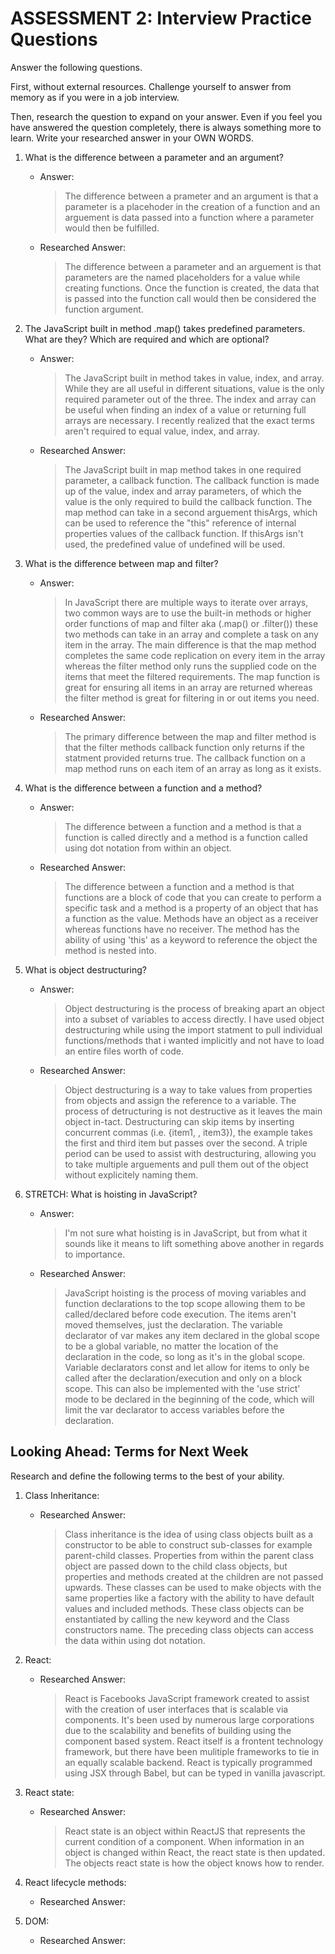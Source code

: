 # ASSESSMENT 2: Interview Practice Questions

Answer the following questions.

First, without external resources. Challenge yourself to answer from memory as if you were in a job interview.

Then, research the question to expand on your answer. Even if you feel you have answered the question completely, there is always something more to learn. Write your researched answer in your OWN WORDS.

1. What is the difference between a parameter and an argument?
   - Answer:
      > The difference between a prameter and an argument is that a parameter is a placehoder in the creation of a function and an arguement is data passed into a function where a parameter would then be fulfilled.

   - Researched Answer:
      > The difference between a parameter and an arguement is that parameters are the named placeholders for a value while creating functions. Once the function is created, the data that is passed into the function call would then be considered the function argument.

2. The JavaScript built in method .map() takes predefined parameters. What are they? Which are required and which are optional?
   - Answer:
      > The JavaScript built in method takes in value, index, and array. While they are all useful in different situations, value is the only required parameter out of the three. The index and array can be useful when finding an index of a value or returning full arrays are necessary. I recently realized that the exact terms aren't required to equal value, index, and array.

   - Researched Answer:
      > The JavaScript built in map method takes in one required parameter, a callback function. The callback function is made up of the value, index and array parameters, of which the value is the only required to build the callback function. The map method can take in a second arguement thisArgs, which can be used to reference the "this" reference of internal properties values of the callback function. If thisArgs isn't used, the predefined value of undefined will be used.

3. What is the difference between map and filter?
   - Answer:
      >In JavaScript there are multiple ways to iterate over arrays, two common ways are to use the built-in methods or higher order functions of map and filter aka (.map() or .filter()) these two methods can take in an array and complete a task on any item in the array. The main difference is that the map method completes the same code replication on every item in the array whereas the filter method only runs the supplied code on the items that meet the filtered requirements.
      The map function is great for ensuring all items in an array are returned whereas the filter method is great for filtering in or out items you need.

   - Researched Answer:
      > The primary difference between the map and filter method is that the filter methods callback function only returns if the statment provided returns true. The callback function on a map method runs on each item of an array as long as it exists.

4. What is the difference between a function and a method?
   - Answer:
      > The difference between a function and a method is that a function is called directly and a method is a function called using dot notation from within an object.

   - Researched Answer:
      > The difference between a function and a method is that functions are a block of code that you can create to perform a specific task and a method is a property of an object that has a function as the value. Methods have an object as a receiver whereas functions have no receiver. The method has the ability of using 'this' as a keyword to reference the object the method is nested into.

5. What is object destructuring?
   - Answer:
      > Object destructuring is the process of breaking apart an object into a subset of variables to access directly. I have used object destructuring while using the import statment to pull individual functions/methods that i wanted implicitly and not have to load an entire files worth of code.

   - Researched Answer:
      > Object destructuring is a way to take values from properties from objects and assign the reference to a variable. The process of detructuring is not destructive as it leaves the main object in-tact. Destructuring can skip items by inserting concurrent commas (i.e. {item1, , item3}), the example takes the first and third item but passes over the second. A triple period can be used to assist with destructuring, allowing you to take multiple arguements and pull them out of the object without explicitely naming them.

6. STRETCH: What is hoisting in JavaScript?
   - Answer:
      > I'm not sure what hoisting is in JavaScript, but from what it sounds like it means to lift something above another in regards to importance.

   - Researched Answer:
      > JavaScript hoisting is the process of moving variables and function declarations to the top scope allowing them to be called/declared before code execution. The items aren't moved themselves, just the declaration. The variable declarator of var makes any item declared in the global scope to be a global variable, no matter the location of the declaration in the code, so long as it's in the global scope. Variable declarators const and let allow for items to only be called after the declaration/execution and only on a block scope. This can also be implemented with the 'use strict' mode to be declared in the beginning of the code, which will limit the var declarator to access variables before the declaration.

## Looking Ahead: Terms for Next Week

Research and define the following terms to the best of your ability.

1. Class Inheritance:
   - Researched Answer:
      > Class inheritance is the idea of using class objects built as a constructor to be able to construct sub-classes for example parent-child classes. Properties from within the parent class object are passed down to the child class objects, but properties and methods created at the children are not passed upwards. These classes can be used to make objects with the same properties like a factory with the ability to have default values and included methods. These class objects can be enstantiated by calling the new keyword and the Class constructors name. The preceding class objects can access the data within using dot notation.

2. React:
   - Researched Answer:
      > React is Facebooks JavaScript framework created to assist with the creation of user interfaces that is scalable via components. It's been used by numerous large corporations due to the scalability and benefits of building using the component based system. React itself is a frontent technology framework, but there have been mulitiple frameworks to tie in an equally scalable backend. React is typically programmed using JSX through Babel, but can be typed in vanilla javascript.

3. React state:
   - Researched Answer:
      > React state is an object within ReactJS that represents the current condition of a component. When information in an object is changed within React, the react state is then updated. The objects react state is how the object knows how to render.  

4. React lifecycle methods:
   - Researched Answer:
      >

5. DOM:
   - Researched Answer:
      >